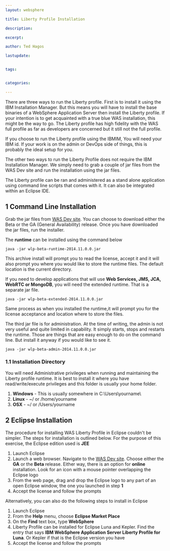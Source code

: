```yaml
---
layout: websphere

title: Liberty Profile Installation

description: 

excerpt: 

author: Ted Hagos

lastupdate: 


tags:


categories:

---
```


There are three ways to run the Liberty profile. First is to install it using the IBM Installation Manager. But this means you will have to install the base binaries of a WebSphere Application Server then install the Liberty profile. If your intention is to get acquainted with a true blue WAS installation, this might be the way to go. The Liberty profile has high fidelity with the WAS full profile as far as developers are concerned but it still not the full profile. 

If you choose to run the Liberty profile using the IBMIM, You will need your IBM id. If your work is on the admin or DevOps side of things, this is probably the ideal setup for you. 

The other two ways to run the Liberty Profile does not require the IBM Installation Manager. We simply need to grab a couple of jar files from the WAS Dev site and run the installation using the jar files. 

The Liberty profile can be ran and administered as a stand alone application using command line scripts that comes with it. It can also be integrated within an Eclipse IDE.

## 1 Command Line Installation

Grab the jar files from [WAS Dev site](https://developer.ibm.com/wasdev/). You can choose to download either the Beta or the GA (General Availability) release. Once you have downloaded the jar files, run the installer.

The **runtime** can be installed using the command below

~~~
java -jar wlp-beta-runtime-2014.11.0.0.jar
~~~

This archive install will prompt you to read the license, accept it and it will also prompt you where you would like to store the runtime files. The default location is the current directory.

If you need to develop applications that will use **Web Services, JMS, JCA, WebRTC or MongoDB**, you will need the extended runtime. That is a separate jar file.

~~~
java -jar wlp-beta-extended-2014.11.0.0.jar
~~~

Same process as when you installed the runtime,it will prompt you for the license acceptance and location where to store the files. 

The third jar file is for administration. At the time of writing, the admin is not very useful and quite limited in capability. It simply starts, stops and restarts the runtime. Those are things that are easy enough to do on the command line. But install it anyway if you would like to see it.

~~~
java -jar wlp-beta-admin-2014.11.0.0.jar
~~~

### 1.1 Installation Directory

You will need Administrative privileges when running and maintaining the Liberty profile runtime. It is best to install it where you have read/write/execute privileges and this folder is usually your home folder. 

1. **Windows** - This is usually somewhere in C:\Users\yourname\
2. **Linux** - ~/ or /home/yourname
3. **OSX** - ~/ or /Users/yourname


## 2 Eclipse Installation

The procedure for installing WAS Liberty Profile in Eclipse couldn't be simpler. The steps for installation is outlined below. For the purpose of this exercise, the Eclipse edition used is **JEE**

1. Launch Eclipse
2. Launch a web browser. Navigate to the [WAS Dev site](https://developer.ibm.com/wasdev/). Choose either the **GA** or the **Beta** release. Either way, there is an option for **online** installation. Look for an icon with a mouse pointer overlapping the Eclipse logo 
3. From the web page, drag and drop the Eclipse logo to any part of an open Eclipse window, the one you launched in step **1**
4. Accept the license and follow the prompts


Alternatively, you can also do the following steps to install in Eclipse

1. Launch Eclipse
2. From the **Help** menu, choose **Eclipse Market Place**
3. On the **Find** text box, type **WebSphere**
4. Liberty Profile can be installed for Eclipse Luna and Kepler. Find the entry that says **IBM WebSphere Application Server Liberty Profile for Luna**. Or Kepler if that is the Eclipse version you have
5. Accept the license and follow the prompts






